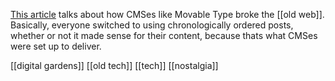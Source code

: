 [This article](https://stackingthebricks.com/how-blogs-broke-the-web/) talks about how CMSes like Movable Type broke the [[old web]]. Basically, everyone switched to using chronologically ordered posts, whether or not it made sense for their content, because thats what CMSes were set up to deliver.

[[digital gardens]]
[[old tech]]
[[tech]]
[[nostalgia]]